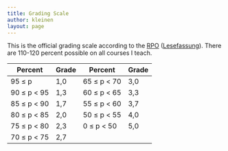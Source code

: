 ```yaml
---
title: Grading Scale
author: kleinen
layout: page
---
```



This is the official grading scale according to the [RPO](http://www.htw-berlin.de/bewerben/rahmenordnungen/) ([Lesefassung](http://www.htw-berlin.de/fileadmin/HTW/Alle/Amtliche_Mitteilungsblaetter/Rahmenordnungen/RPO_Lese_6.pdf)). There are 110-120 percent possible on all courses I teach.

| Percent           | Grade | Percent | Grade |
| --- | --- | --- | --- |
| 95 &le; p         | 1,0 | 65 &le; p &lt; 70 | 3,0 |
| 90 &le; p &lt; 95 | 1,3 | 60 &le; p &lt; 65 | 3,3 |
| 85 &le; p &lt; 90 | 1,7 | 55 &le; p &lt; 60 | 3,7 |
| 80 &le; p &lt; 85 | 2,0 | 50 &le; p &lt; 55 | 4,0 |
| 75 &le; p &lt; 80 | 2,3 | 0  &le; p &lt; 50 | 5,0 |
| 70 &le; p &lt; 75 | 2,7 | | |


